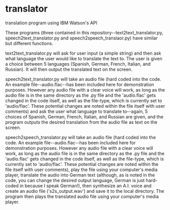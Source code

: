 # translator
translation program using IBM Watson's API

These programs (three contained in this repository--text2text_translator.py, speech2text_translator.py and speech2speech_translaor.py) 
have similar but different functions.

text2text_translator.py will ask for user input (a simple string) and then ask what language the user would like to translate the text to.
The user is given a choice between 5 languages (Spanish, German, French, Italian, and Russian). It will then output the translated text on the screen.

speech2text_translator.py will take an audio file (hard coded into the code. An example file--audio.flac--has been included here for demonstration purposes.
However any audio file with a clear voice will work, as long as the audio file is in the same directory as the .py file and the 'audio.flac' gets changed 
in the code itself, as well as the file-type, which is currently set to 'audio/flac'. These potential changes are noted within the file itself with user comments) 
and ask the user what language to translate to--again, 5 choices of Spanish, German, French, Italian, and Russian are given, and the program outputs the desired
translation from the audio file as text on the screen.

speech2speech_translator.py will take an audio file (hard coded into the code. An example file--audio.flac--has been included here for demonstration purposes.
However any audio file with a clear voice will work, as long as the audio file is in the same directory as the .py file and the 'audio.flac' gets changed 
in the code itself, as well as the file-type, which is currently set to 'audio/flac'. These potential changes are noted within the file itself with user comments),
play the file using your computer's media player, translate the audio into German text (although, as is noted in the code, you can change the desired output language,
German is just hard-coded in because I speak German!), then synthesize an A.I. voice and create an audio file ('s2s_output.wav') and save it to the local directory.
The program then plays the translated audio file using your computer's media player.
